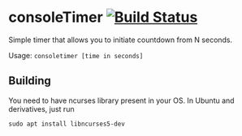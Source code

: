 # consoleTimer [![Build Status](https://travis-ci.org/arthrp/consoleTimer.svg?branch=master)](https://travis-ci.org/arthrp/consoleTimer)

Simple timer that allows you to initiate countdown from N seconds. 

Usage: ```consoletimer [time in seconds]```

## Building

You need to have ncurses library present in your OS. In Ubuntu and derivatives, just run
```
sudo apt install libncurses5-dev
```
